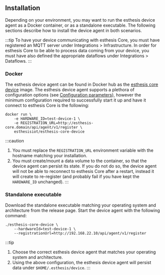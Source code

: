 ## Installation

Depending on your environment, you may want to run the esthesis device agent as a Docker container,
or as a standalone executable. The following sections describe how to install the device agent in
both scenarios.

:::tip
To have your device communicating with esthesis Core, you must have registered an MQTT server
under Integrations > Infrastructure. In order for esthesis Core to be able to process data coming
from your device, you must have also defined the appropriate dataflows under Integrations > Dataflows.
:::

### Docker
The esthesis device agent can be found in Docker hub as the
[esthesis core device](https://hub.docker.com/repository/docker/esthesisiot/esthesis-core-device/general)
image. The esthesis device agent supports a plethora of configuration options (see
[Configuration parameters](02-Configuration%20parameters.md)), however the minimum configuration
required to successfully start it up and have it connect to esthesis Core is the following:

```shell
docker run \
	-e HARDWARE_ID=test-device-1 \
	-e REGISTRATION_URL=http://esthesis-core.domain/api/agent/v1/register \
	esthesisiot/esthesis-core-device
```

:::caution
1. You must replace the `REGISTRATION_URL` environment variable with the hostname matching your installation.
2. You must create/mount a data volume to the container, so that the device agent can persist
its state. If you do not do so, the device agent will not be able to reconnect to esthesis Core
after a restart, instead it will create to re-register (and probably fail if you have kept the
`HARDWARE_ID` unchanged).
:::

### Standalone executable
Download the standalone executable matching your operating system and architecture from the release
page. Start the device agent with the following command:

```shell
./esthesis-core-device \
	--hardwareId=test-device-1 \
	--registrationUrl=http://192.168.22.10/api/agent/v1/register
```

:::tip
1. Choose the correct esthesis device agent that matches your operating system and architecture.
2. Using the above configuration, the esthesis device agent will persist data under
`$HOME/.esthesis/device`.
:::
